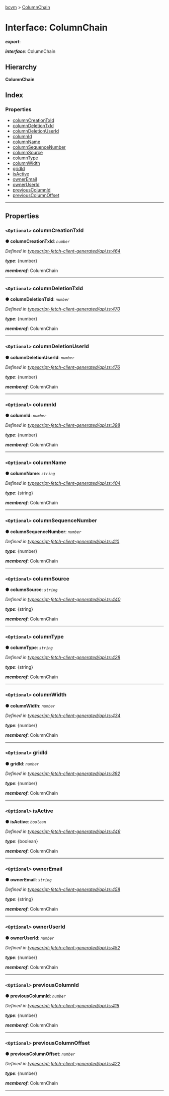 [bcvm](../README.md) > [ColumnChain](../interfaces/columnchain.md)

# Interface: ColumnChain

*__export__*: 

*__interface__*: ColumnChain

## Hierarchy

**ColumnChain**

## Index

### Properties

* [columnCreationTxId](columnchain.md#columncreationtxid)
* [columnDeletionTxId](columnchain.md#columndeletiontxid)
* [columnDeletionUserId](columnchain.md#columndeletionuserid)
* [columnId](columnchain.md#columnid)
* [columnName](columnchain.md#columnname)
* [columnSequenceNumber](columnchain.md#columnsequencenumber)
* [columnSource](columnchain.md#columnsource)
* [columnType](columnchain.md#columntype)
* [columnWidth](columnchain.md#columnwidth)
* [gridId](columnchain.md#gridid)
* [isActive](columnchain.md#isactive)
* [ownerEmail](columnchain.md#owneremail)
* [ownerUserId](columnchain.md#owneruserid)
* [previousColumnId](columnchain.md#previouscolumnid)
* [previousColumnOffset](columnchain.md#previouscolumnoffset)

---

## Properties

<a id="columncreationtxid"></a>

### `<Optional>` columnCreationTxId

**● columnCreationTxId**: *`number`*

*Defined in [typescript-fetch-client-generated/api.ts:464](https://github.com/boardwalktech/Boardwalk-Client-Virtual-Machine-JS/blob/bd51c2e/typescript/src/typescript-fetch-client-generated/api.ts#L464)*

*__type__*: {number}

*__memberof__*: ColumnChain

___
<a id="columndeletiontxid"></a>

### `<Optional>` columnDeletionTxId

**● columnDeletionTxId**: *`number`*

*Defined in [typescript-fetch-client-generated/api.ts:470](https://github.com/boardwalktech/Boardwalk-Client-Virtual-Machine-JS/blob/bd51c2e/typescript/src/typescript-fetch-client-generated/api.ts#L470)*

*__type__*: {number}

*__memberof__*: ColumnChain

___
<a id="columndeletionuserid"></a>

### `<Optional>` columnDeletionUserId

**● columnDeletionUserId**: *`number`*

*Defined in [typescript-fetch-client-generated/api.ts:476](https://github.com/boardwalktech/Boardwalk-Client-Virtual-Machine-JS/blob/bd51c2e/typescript/src/typescript-fetch-client-generated/api.ts#L476)*

*__type__*: {number}

*__memberof__*: ColumnChain

___
<a id="columnid"></a>

### `<Optional>` columnId

**● columnId**: *`number`*

*Defined in [typescript-fetch-client-generated/api.ts:398](https://github.com/boardwalktech/Boardwalk-Client-Virtual-Machine-JS/blob/bd51c2e/typescript/src/typescript-fetch-client-generated/api.ts#L398)*

*__type__*: {number}

*__memberof__*: ColumnChain

___
<a id="columnname"></a>

### `<Optional>` columnName

**● columnName**: *`string`*

*Defined in [typescript-fetch-client-generated/api.ts:404](https://github.com/boardwalktech/Boardwalk-Client-Virtual-Machine-JS/blob/bd51c2e/typescript/src/typescript-fetch-client-generated/api.ts#L404)*

*__type__*: {string}

*__memberof__*: ColumnChain

___
<a id="columnsequencenumber"></a>

### `<Optional>` columnSequenceNumber

**● columnSequenceNumber**: *`number`*

*Defined in [typescript-fetch-client-generated/api.ts:410](https://github.com/boardwalktech/Boardwalk-Client-Virtual-Machine-JS/blob/bd51c2e/typescript/src/typescript-fetch-client-generated/api.ts#L410)*

*__type__*: {number}

*__memberof__*: ColumnChain

___
<a id="columnsource"></a>

### `<Optional>` columnSource

**● columnSource**: *`string`*

*Defined in [typescript-fetch-client-generated/api.ts:440](https://github.com/boardwalktech/Boardwalk-Client-Virtual-Machine-JS/blob/bd51c2e/typescript/src/typescript-fetch-client-generated/api.ts#L440)*

*__type__*: {string}

*__memberof__*: ColumnChain

___
<a id="columntype"></a>

### `<Optional>` columnType

**● columnType**: *`string`*

*Defined in [typescript-fetch-client-generated/api.ts:428](https://github.com/boardwalktech/Boardwalk-Client-Virtual-Machine-JS/blob/bd51c2e/typescript/src/typescript-fetch-client-generated/api.ts#L428)*

*__type__*: {string}

*__memberof__*: ColumnChain

___
<a id="columnwidth"></a>

### `<Optional>` columnWidth

**● columnWidth**: *`number`*

*Defined in [typescript-fetch-client-generated/api.ts:434](https://github.com/boardwalktech/Boardwalk-Client-Virtual-Machine-JS/blob/bd51c2e/typescript/src/typescript-fetch-client-generated/api.ts#L434)*

*__type__*: {number}

*__memberof__*: ColumnChain

___
<a id="gridid"></a>

### `<Optional>` gridId

**● gridId**: *`number`*

*Defined in [typescript-fetch-client-generated/api.ts:392](https://github.com/boardwalktech/Boardwalk-Client-Virtual-Machine-JS/blob/bd51c2e/typescript/src/typescript-fetch-client-generated/api.ts#L392)*

*__type__*: {number}

*__memberof__*: ColumnChain

___
<a id="isactive"></a>

### `<Optional>` isActive

**● isActive**: *`boolean`*

*Defined in [typescript-fetch-client-generated/api.ts:446](https://github.com/boardwalktech/Boardwalk-Client-Virtual-Machine-JS/blob/bd51c2e/typescript/src/typescript-fetch-client-generated/api.ts#L446)*

*__type__*: {boolean}

*__memberof__*: ColumnChain

___
<a id="owneremail"></a>

### `<Optional>` ownerEmail

**● ownerEmail**: *`string`*

*Defined in [typescript-fetch-client-generated/api.ts:458](https://github.com/boardwalktech/Boardwalk-Client-Virtual-Machine-JS/blob/bd51c2e/typescript/src/typescript-fetch-client-generated/api.ts#L458)*

*__type__*: {string}

*__memberof__*: ColumnChain

___
<a id="owneruserid"></a>

### `<Optional>` ownerUserId

**● ownerUserId**: *`number`*

*Defined in [typescript-fetch-client-generated/api.ts:452](https://github.com/boardwalktech/Boardwalk-Client-Virtual-Machine-JS/blob/bd51c2e/typescript/src/typescript-fetch-client-generated/api.ts#L452)*

*__type__*: {number}

*__memberof__*: ColumnChain

___
<a id="previouscolumnid"></a>

### `<Optional>` previousColumnId

**● previousColumnId**: *`number`*

*Defined in [typescript-fetch-client-generated/api.ts:416](https://github.com/boardwalktech/Boardwalk-Client-Virtual-Machine-JS/blob/bd51c2e/typescript/src/typescript-fetch-client-generated/api.ts#L416)*

*__type__*: {number}

*__memberof__*: ColumnChain

___
<a id="previouscolumnoffset"></a>

### `<Optional>` previousColumnOffset

**● previousColumnOffset**: *`number`*

*Defined in [typescript-fetch-client-generated/api.ts:422](https://github.com/boardwalktech/Boardwalk-Client-Virtual-Machine-JS/blob/bd51c2e/typescript/src/typescript-fetch-client-generated/api.ts#L422)*

*__type__*: {number}

*__memberof__*: ColumnChain

___

